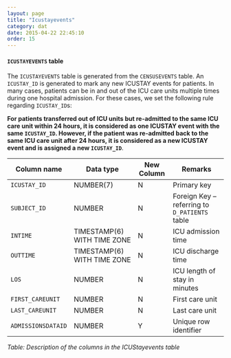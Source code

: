 ```yaml
---
layout: page
title: "Icustayevents"
category: dat
date: 2015-04-22 22:45:10
order: 15
---
```


#### ```ICUSTAYEVENTS``` table

The ```ICUSTAYEVENTS``` table is generated from the ```CENSUSEVENTS``` table. An ```ICUSTAY_ID``` is generated to mark any new ICUSTAY events for patients. In many cases, patients can be in and out of the ICU care units multiple
times during one hospital admission. For these cases, we set the
following rule regarding ```ICUSTAY_ID```s:

**For patients transferred out of ICU units but re-admitted to the same ICU care unit within 24 hours, it is considered as one ICUSTAY event with the same ```ICUSTAY_ID```. However, if the patient was re-admitted back to the same ICU care unit after 24 hours, it is considered as a new ICUSTAY event and is assigned a new ```ICUSTAY_ID```**.

Column name | Data type | New Column | Remarks
--- | --- | --- | ---
```ICUSTAY_ID``` | NUMBER(7) | N | Primary key
```SUBJECT_ID``` | NUMBER | N | Foreign Key – referring to ```D_PATIENTS``` table
```INTIME``` | TIMESTAMP(6) WITH TIME ZONE | N | ICU admission time
```OUTTIME``` | TIMESTAMP(6) WITH TIME ZONE | N | ICU discharge time
```LOS``` | NUMBER | N | ICU length of stay in minutes
```FIRST_CAREUNIT``` | NUMBER | N | First care unit
```LAST_CAREUNIT``` | NUMBER | N | Last care unit
```ADMISSIONSDATAID``` | NUMBER | Y | Unique row identifier

*Table: Description of the columns in the ICUStayevents table*
